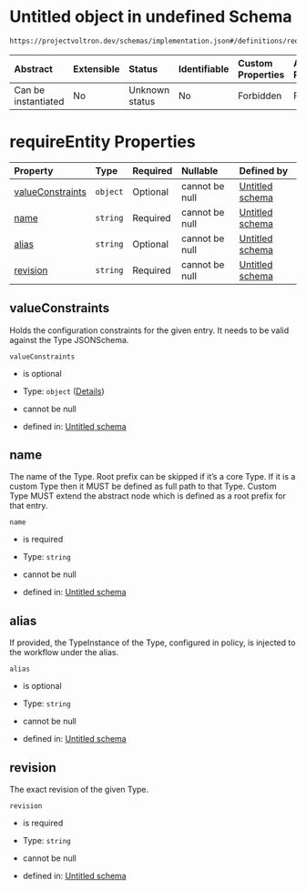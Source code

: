 # Untitled object in undefined Schema

```txt
https://projectvoltron.dev/schemas/implementation.json#/definitions/requireEntity
```



| Abstract            | Extensible | Status         | Identifiable | Custom Properties | Additional Properties | Access Restrictions | Defined In                                                                            |
| :------------------ | :--------- | :------------- | :----------- | :---------------- | :-------------------- | :------------------ | :------------------------------------------------------------------------------------ |
| Can be instantiated | No         | Unknown status | No           | Forbidden         | Forbidden             | none                | [implementation.json*](../../0.0.1/schema/implementation.json "open original schema") |

# requireEntity Properties

| Property                              | Type     | Required | Nullable       | Defined by                                                                                                                                                                             |
| :------------------------------------ | :------- | :------- | :------------- | :------------------------------------------------------------------------------------------------------------------------------------------------------------------------------------- |
| [valueConstraints](#valueconstraints) | `object` | Optional | cannot be null | [Untitled schema](implementation-definitions-requireentity-properties-valueconstraints.md "#/properties/spec/properties/value#/definitions/requireEntity/properties/valueConstraints") |
| [name](#name)                         | `string` | Required | cannot be null | [Untitled schema](implementation-definitions-requireentity-properties-name.md "#/properties/spec/properties/name#/definitions/requireEntity/properties/name")                          |
| [alias](#alias)                       | `string` | Optional | cannot be null | [Untitled schema](implementation-definitions-requireentity-properties-alias.md "#/properties/spec/properties/alias#/definitions/requireEntity/properties/alias")                       |
| [revision](#revision)                 | `string` | Required | cannot be null | [Untitled schema](implementation-definitions-requireentity-properties-revision.md "#/properties/spec/properties/revision#/definitions/requireEntity/properties/revision")              |

## valueConstraints

Holds the configuration constraints for the given entry. It needs to be valid against the Type JSONSchema.

`valueConstraints`

*   is optional

*   Type: `object` ([Details](implementation-definitions-requireentity-properties-valueconstraints.md))

*   cannot be null

*   defined in: [Untitled schema](implementation-definitions-requireentity-properties-valueconstraints.md "#/properties/spec/properties/value#/definitions/requireEntity/properties/valueConstraints")

## name

The name of the Type. Root prefix can be skipped if it’s a core Type. If it is a custom Type then it MUST be defined as full path to that Type. Custom Type MUST extend the abstract node which is defined as a root prefix for that entry.

`name`

*   is required

*   Type: `string`

*   cannot be null

*   defined in: [Untitled schema](implementation-definitions-requireentity-properties-name.md "#/properties/spec/properties/name#/definitions/requireEntity/properties/name")

## alias

If provided, the TypeInstance of the Type, configured in policy, is injected to the workflow under the alias.

`alias`

*   is optional

*   Type: `string`

*   cannot be null

*   defined in: [Untitled schema](implementation-definitions-requireentity-properties-alias.md "#/properties/spec/properties/alias#/definitions/requireEntity/properties/alias")

## revision

The exact revision of the given Type.

`revision`

*   is required

*   Type: `string`

*   cannot be null

*   defined in: [Untitled schema](implementation-definitions-requireentity-properties-revision.md "#/properties/spec/properties/revision#/definitions/requireEntity/properties/revision")
